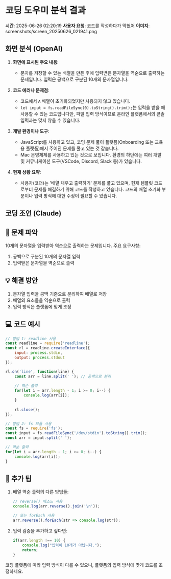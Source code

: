 # 코딩 도우미 분석 결과

**시간**: 2025-06-26 02:20:19
**사용자 요청**: 코드를 작성하다가 막혔어
**이미지**: screenshots/screen_20250626_021941.png

## 화면 분석 (OpenAI)

1. **화면에 표시된 주요 내용**:
   - 문자를 저장할 수 있는 배열을 만든 후에 입력받은 문자열을 역순으로 출력하는 문제입니다. 입력은 공백으로 구분된 10개의 문자열입니다.

2. **코드 에러나 문제점**:
   - 코드에서 `A` 배열이 초기화되었지만 사용되지 않고 있습니다.
   - `let input = fs.readFileSync(0).toString().trim();`는 입력을 받을 때 사용할 수 있는 코드입니다만, 파일 입력 방식이므로 온라인 플랫폼에서의 콘솔 입력과는 맞지 않을 수 있습니다.

3. **개발 환경이나 도구**:
   - JavaScript를 사용하고 있고, 코딩 문제 풀이 플랫폼(Onboarding 또는 교육용 플랫폼)에서 주어진 문제를 풀고 있는 것 같습니다.
   - Mac 운영체제를 사용하고 있는 것으로 보입니다. 환경의 하단에는 여러 개발 및 커뮤니케이션 도구(VSCode, Discord, Slack 등)가 있습니다.

4. **현재 상황 요약**:
   - 사용자(코더)는 '배열 채우고 출력하기' 문제를 풀고 있으며, 현재 템플릿 코드로부터 문제를 해결하기 위해 코드를 작성하고 있습니다. 코드의 배열 초기화 부분이나 입력 방식에 대한 수정이 필요할 수 있습니다.

## 코딩 조언 (Claude)

## 🎯 문제 파악
10개의 문자열을 입력받아 역순으로 출력하는 문제입니다. 주요 요구사항:
1. 공백으로 구분된 10개의 문자열 입력
2. 입력받은 문자열을 역순으로 출력

## 💡 해결 방안
1. 문자열 입력을 공백 기준으로 분리하여 배열로 저장
2. 배열의 요소들을 역순으로 출력
3. 입력 방식은 플랫폼에 맞게 조정

## 💻 코드 예시
```javascript
// 방법 1: readline 사용
const readline = require('readline');
const rl = readline.createInterface({
    input: process.stdin,
    output: process.stdout
});

rl.on('line', function(line) {
    const arr = line.split(' '); // 공백으로 분리
    
    // 역순 출력
    for(let i = arr.length - 1; i >= 0; i--) {
        console.log(arr[i]);
    }
    
    rl.close();
});

// 방법 2: fs 모듈 사용
const fs = require('fs');
const input = fs.readFileSync('/dev/stdin').toString().trim();
const arr = input.split(' ');

// 역순 출력
for(let i = arr.length - 1; i >= 0; i--) {
    console.log(arr[i]);
}
```

## 📝 추가 팁
1. 배열 역순 출력의 다른 방법들:
   ```javascript
   // reverse() 메소드 사용
   console.log(arr.reverse().join('\n'));
   
   // 또는 forEach 사용
   arr.reverse().forEach(str => console.log(str));
   ```

2. 입력 검증을 추가하고 싶다면:
   ```javascript
   if(arr.length !== 10) {
       console.log("입력이 10개가 아닙니다.");
       return;
   }
   ```

코딩 플랫폼에 따라 입력 방식이 다를 수 있으니, 플랫폼의 입력 방식에 맞게 코드를 조정하세요.
